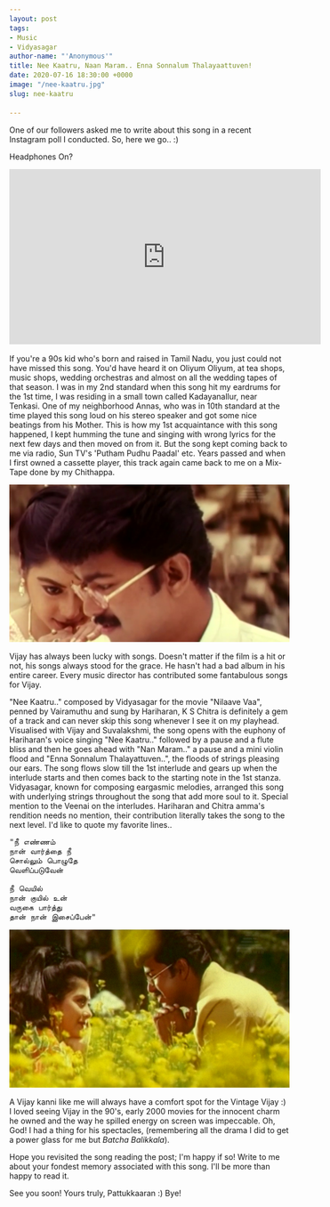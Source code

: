 ```yaml
---
layout: post
tags:
- Music
- Vidyasagar
author-name: "'Anonymous'"
title: Nee Kaatru, Naan Maram.. Enna Sonnalum Thalayaattuven!
date: 2020-07-16 18:30:00 +0000
image: "/nee-kaatru.jpg"
slug: nee-kaatru

---
```

One of our followers asked me to write about this song in a recent Instagram poll I conducted. So, here we go.. :)

Headphones On?

<iframe width="560" height="315" src="https://www.youtube.com/embed/ny7g87CdJJ0" frameborder="0" allow="accelerometer; autoplay; encrypted-media; gyroscope; picture-in-picture" allowfullscreen></iframe>
<br>

If you're a 90s kid who's born and raised in Tamil Nadu, you just could not have missed this song. You'd have heard it on Oliyum Oliyum, at tea shops, music shops, wedding orchestras and almost on all the wedding tapes of that season. I was in my 2nd standard when this song hit my eardrums for the 1st time, I was residing in a small town called Kadayanallur, near Tenkasi. One of my neighborhood Annas, who was in 10th standard at the time played this song loud on his stereo speaker and got some nice beatings from his Mother. This is how my 1st acquaintance with this song happened, I kept humming the tune and singing with wrong lyrics for the next few days and then moved on from it. But the song kept coming back to me via radio, Sun TV's 'Putham Pudhu Paadal' etc. Years passed and when I first owned a cassette player, this track again came back to me on a Mix-Tape done by my Chithappa.

![](/img/nee-kaatru-two.jpg)

Vijay has always been lucky with songs. Doesn't matter if the film is a hit or not, his songs always stood for the grace. He hasn't had a bad album in his entire career. Every music director has contributed some fantabulous songs for Vijay.

"Nee Kaatru.." composed by Vidyasagar for the movie "Nilaave Vaa", penned by Vairamuthu and sung by Hariharan, K S Chitra is definitely a gem of a track and can never skip this song whenever I see it on my playhead. Visualised with Vijay and Suvalakshmi, the song opens with the euphony of Hariharan's voice singing "Nee Kaatru.." followed by a pause and a flute bliss and then he goes ahead with "Nan Maram.." a pause and a mini violin flood and "Enna Sonnalum Thalayattuven..", the floods of strings pleasing our ears. The song flows slow till the 1st interlude and gears up when the interlude starts and then comes back to the starting note in the 1st stanza. Vidyasagar, known for composing eargasmic melodies, arranged this song with underlying strings throughout the song that add more soul to it. Special mention to the Veenai on the interludes. Hariharan and Chitra amma's rendition needs no mention, their contribution literally takes the song to the next level. I'd like to quote my favorite lines..

<pre>
"நீ எண்ணம்
நான் வார்த்தை நீ
சொல்லும் பொழுதே
வெளிப்படுவேன்

நீ வெயில்
நான் குயில் உன்
வருகை பார்த்து
தான் நான் இசைப்பேன்"
</pre>

![](/img/nee-kaatru-three.jpg)

A Vijay kanni like me will always have a comfort spot for the Vintage Vijay :) I loved seeing Vijay in the 90's, early 2000 movies for the innocent charm he owned and the way he spilled energy on screen was impeccable. Oh, God! I had a thing for his spectacles, (remembering all the drama I did to get a power glass for me but _Batcha Balikkala_).

Hope you revisited the song reading the post; I'm happy if so! Write to me about your fondest memory associated with this song. I'll be more than happy to read it.

See you soon! Yours truly, Pattukkaaran :) Bye!